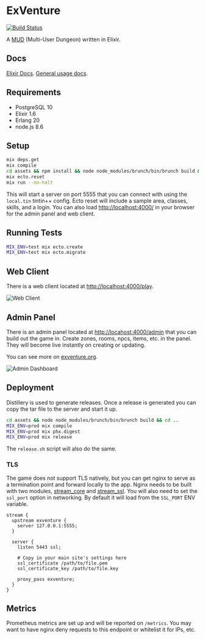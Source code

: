 # ExVenture

[![Build Status](https://travis-ci.org/oestrich/ex_venture.svg?branch=master)](https://travis-ci.org/oestrich/ex_venture)

A [MUD](https://en.wikipedia.org/wiki/MUD) (Multi-User Dungeon) written in Elixir. 

## Docs

[Elixir Docs](https://exventure.org/elixir/readme.html). [General usage docs](https://exventure.org/).

## Requirements

- PostgreSQL 10
- Elixir 1.6
- Erlang 20
- node.js 8.6

## Setup

```bash
mix deps.get
mix compile
cd assets && npm install && node node_modules/brunch/bin/brunch build && cd ..
mix ecto.reset
mix run --no-halt
```

This will start a server on port 5555 that you can connect with using the `local.tin` tintin++ config. Ecto reset will include a sample area, classes, skills, and a login. You can also load [http://localhost:4000/](http://localhost:4000/) in your browser for the admin panel and web client.

## Running Tests

```bash
MIX_ENV=test mix ecto.create
MIX_ENV=test mix ecto.migrate
```

## Web Client

There is a web client located at [http://localhost:4000/play](http://localhost:4000/play]).

![Web Client](https://exventure.org/images/web-client.png)

## Admin Panel

There is an admin panel located at [http://locahost:4000/admin](http://localhost:4000/admin) that you can build out the game in. Create zones, rooms, npcs, items, etc. in the panel. They will become live instantly on creating or updating.

You can see more on [exventure.org](https://exventure.org/admin/).

![Admin Dashboard](https://exventure.org/images/admin-dashboard.png?refresh=true)

## Deployment

Distillery is used to generate releases. Once a release is generated you can copy the tar file to the server and start it up.

```bash
cd assets && node node_modules/brunch/bin/brunch build && cd ..
MIX_ENV=prod mix compile
MIX_ENV=prod mix phx.digest
MIX_ENV=prod mix release
```

The `release.sh` script will also do the same.

### TLS

The game does not support TLS natively, but you can get nginx to serve as a termination point and forward locally to the app. Nginx needs to be built with two modules, [stream_core](http://nginx.org/en/docs/stream/ngx_stream_core_module.html) and [stream_ssl](http://nginx.org/en/docs/stream/ngx_stream_ssl_module.html). You will also need to set the `ssl_port` option in networking. By default it will load from the `SSL_PORT` ENV variable.

```nginx
stream {
  upstream exventure {
    server 127.0.0.1:5555;
  }

  server {
    listen 5443 ssl;

    # Copy in your main site's settings here
    ssl_certificate /path/to/file.pem
    ssl_certificate_key /path/to/file.key

    proxy_pass exventure;
  }
}
```

## Metrics

Prometheus metrics are set up and will be reported on `/metrics`. You may want to have nginx deny requests to this endpoint or whitelist it for IPs, etc.
